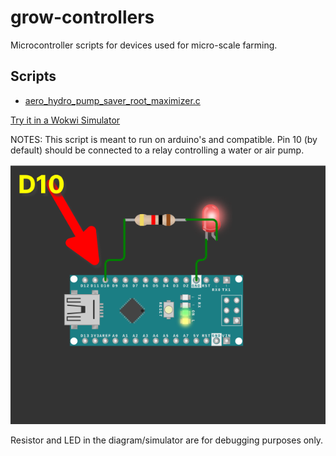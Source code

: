 # grow-controllers
Microcontroller scripts for devices used for micro-scale farming.

## Scripts
- [aero_hydro_pump_saver_root_maximizer.c](aero_hydro_pump_saver_root_maximizer.c)

[Try it in a Wokwi Simulator](https://wokwi.com/projects/403891674345275393)

NOTES: This script is meant to run on arduino's and compatible. Pin 10 (by default) should be connected to a relay controlling a water or air pump.

![Pin 10 on arduino nano](aero_hydro_pumo_saver_root_maximizer_arduino_nano_pin.png "Pin 10 on arduino nano")

Resistor and LED in the diagram/simulator are for debugging purposes only.
